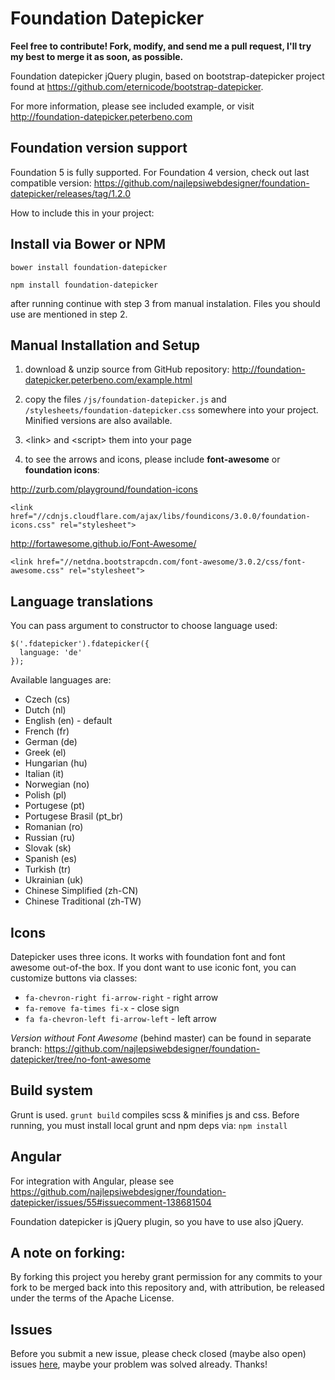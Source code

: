 Foundation Datepicker
=====================

**Feel free to contribute! Fork, modify, and send me a pull request, I'll try my best to merge it as soon, as possible.**

Foundation datepicker jQuery plugin, based on bootstrap-datepicker project found at https://github.com/eternicode/bootstrap-datepicker.

For more information, please see included example, or visit http://foundation-datepicker.peterbeno.com

Foundation version support
-------------------
Foundation 5 is fully supported. For Foundation 4 version, check out last compatible version:
https://github.com/najlepsiwebdesigner/foundation-datepicker/releases/tag/1.2.0


How to include this in your project:

Install via Bower or NPM
-------------------
`bower install foundation-datepicker`

`npm install foundation-datepicker`

after running continue with step 3 from manual instalation. Files you should use are mentioned in step 2.

Manual Installation and Setup
-------------------

1. download & unzip source from GitHub repository:
http://foundation-datepicker.peterbeno.com/example.html

2. copy the files `/js/foundation-datepicker.js` and `/stylesheets/foundation-datepicker.css`
    somewhere into your project. Minified versions are also available.
3. &lt;link&gt; and &lt;script&gt; them into your page

4. to see the arrows and icons, please include **font-awesome** or **foundation icons**:

  http://zurb.com/playground/foundation-icons

  `<link href="//cdnjs.cloudflare.com/ajax/libs/foundicons/3.0.0/foundation-icons.css" rel="stylesheet">`

  http://fortawesome.github.io/Font-Awesome/

  `<link href="//netdna.bootstrapcdn.com/font-awesome/3.0.2/css/font-awesome.css" rel="stylesheet">`

Language translations
-------------------
You can pass argument to constructor to choose language used:
```
$('.fdatepicker').fdatepicker({
  language: 'de'
});
```

Available languages are:

- Czech (cs)
- Dutch (nl)
- English (en) - default
- French (fr)
- German (de)
- Greek (el)
- Hungarian (hu)
- Italian (it)
- Norwegian (no)
- Polish (pl)
- Portugese (pt)
- Portugese Brasil (pt_br)
- Romanian (ro)
- Russian (ru)
- Slovak (sk)
- Spanish (es)
- Turkish (tr)
- Ukrainian (uk)
- Chinese Simplified (zh-CN)
- Chinese Traditional (zh-TW)


Icons
------------------
Datepicker uses three icons. It works with foundation font and font awesome out-of-the box. If you dont want to use iconic font, you can customize buttons via classes:
- `fa-chevron-right fi-arrow-right` - right arrow
- `fa-remove fa-times fi-x` - close sign
- `fa fa-chevron-left fi-arrow-left` - left arrow

*Version without Font Awesome* (behind master) can be found in separate branch:
https://github.com/najlepsiwebdesigner/foundation-datepicker/tree/no-font-awesome

Build system
------------------
Grunt is used.
`grunt build` compiles scss & minifies js and css.
Before running, you must install local grunt and npm deps via:
`npm install`

Angular
------------------
For integration with Angular, please see https://github.com/najlepsiwebdesigner/foundation-datepicker/issues/55#issuecomment-138681504

Foundation datepicker is jQuery plugin, so you have to use also jQuery.


A note on forking:
-------------------
By forking this project you hereby grant permission for any commits to your fork to be merged back into this repository and, with attribution, be released under the terms of the Apache License.

Issues
-------------------
Before you submit a new issue, please check closed (maybe also open) issues [here](https://github.com/najlepsiwebdesigner/foundation-datepicker/issues?q=is%3Aissue+is%3Aclosed), maybe your problem was solved already. Thanks!
